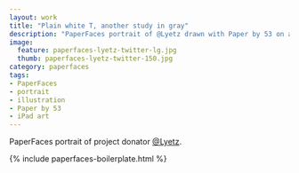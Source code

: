```yaml
---
layout: work
title: "Plain white T, another study in gray"
description: "PaperFaces portrait of @Lyetz drawn with Paper by 53 on an iPad."
image: 
  feature: paperfaces-lyetz-twitter-lg.jpg
  thumb: paperfaces-lyetz-twitter-150.jpg
category: paperfaces
tags: 
- PaperFaces
- portrait
- illustration
- Paper by 53
- iPad art
---
```


PaperFaces portrait of project donator [@Lyetz](http://twitter.com/Lyetz).

{% include paperfaces-boilerplate.html %}